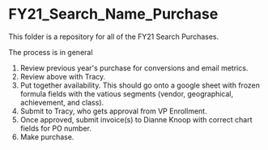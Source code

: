 # FY21_Search_Name_Purchase

This folder is a repository for all of the FY21 Search Purchases. 

The process is in general

1. Review previous year's purchase for conversions and email metrics. 
2. Review above with Tracy. 
3. Put together availability. This should go onto a google sheet with frozen formula fields with the vatious segments (vendor, geographical, achievement, and class).
4. Submit to Tracy, who gets approval from VP Enrollment. 
5. Once approved, submit invoice(s) to Dianne Knoop with correct chart fields for PO number. 
6. Make purchase.  
